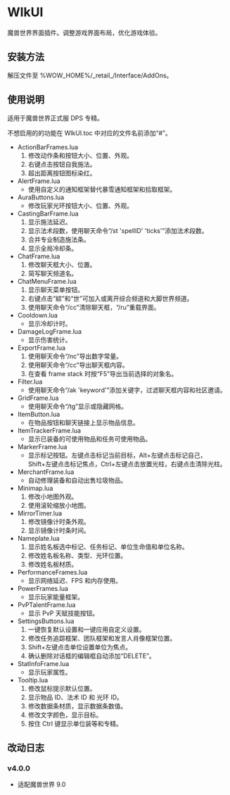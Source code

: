 # WlkUI
魔兽世界界面插件。调整游戏界面布局，优化游戏体验。

## 安装方法
解压文件至 %WOW_HOME%/_retail\_/Interface/AddOns。

## 使用说明
适用于魔兽世界正式服 DPS 专精。

不想启用的的功能在 WlkUI.toc 中对应的文件名前添加“#”。

- ActionBarFrames.lua
    1. 修改动作条和按钮大小、位置、外观。
    2. 右键点击按钮自我施法。
    3. 超出距离按钮图标染红。
- AlertFrame.lua
    - 使用自定义的通知框架替代暴雪通知框架和拾取框架。
- AuraButtons.lua
    - 修改玩家光环按钮大小、位置、外观。
- CastingBarFrame.lua
    1. 显示施法延迟。
    2. 显示法术段数，使用聊天命令“/st 'spellID' 'ticks'”添加法术段数。
    3. 合并专业制造施法条。
    4. 显示全局冷却条。
- ChatFrame.lua
    1. 修改聊天框大小、位置。
    2. 简写聊天频道名。
- ChatMenuFrame.lua
    1. 显示聊天菜单按钮。
    2. 右键点击“綜”和“世”可加入或离开综合频道和大脚世界频道。
    3. 使用聊天命令“/cc”清除聊天框，“/ru”重载界面。
- Cooldown.lua
    - 显示冷却计时。
- DamageLogFrame.lua
    - 显示伤害统计。
- ExportFrame.lua
    1. 使用聊天命令“/nc”导出数字常量。
    2. 使用聊天命令“/cc”导出聊天框内容。
    3. 在查看 frame stack 时按“F5”导出当前选择的对象名。
- Filter.lua
    - 使用聊天命令“/ak 'keyword'”添加关键字，过滤聊天框内容和社区邀请。
- GridFrame.lua
    - 使用聊天命令“/tg”显示或隐藏网格。
- ItemButton.lua
    - 在物品按钮和聊天链接上显示物品信息。
- ItemTrackerFrame.lua
    - 显示已装备的可使用物品和任务可使用物品。
- MarkerFrame.lua
    - 显示标记按钮。左键点击标记当前目标，Alt+左键点击标记自己，Shift+左键点击标记焦点，Ctrl+左键点击放置光柱，右键点击清除光柱。
- MerchantFrame.lua
    - 自动修理装备和自动出售垃圾物品。
- Minimap.lua
    1. 修改小地图外观。
    2. 使用滚轮缩放小地图。
- MirrorTimer.lua
    1. 修改镜像计时条外观。
    2. 显示镜像计时条时间。
- Nameplate.lua
    1. 显示姓名板选中标记、任务标记、单位生命值和单位名称。
    2. 修改姓名板名称、类型、光环位置。
    3. 修改姓名板材质。
- PerformanceFrames.lua
    - 显示网络延迟、FPS 和内存使用。
- PowerFrames.lua
    - 显示玩家能量框架。
- PvPTalentFrame.lua
    - 显示 PvP 天赋技能按钮。
- SettingsButtons.lua
    1. 一键恢复默认设置和一键应用自定义设置。
    2. 修改任务追踪框架、团队框架和发言人肖像框架位置。
    3. Shift+左键点击单位设置单位为焦点。
    3. 确认删除对话框的编辑框自动添加“DELETE”。
- StatInfoFrame.lua
    - 显示玩家属性。
- Tooltip.lua
    1. 修改鼠标提示默认位置。
    2. 显示物品 ID、法术 ID 和 光环 ID。
    3. 修改数据条材质，显示数据条数值。
    4. 修改文字颜色，显示目标。
    5. 按住 Ctrl 键显示单位装等和专精。

## 改动日志
### v4.0.0
- 适配魔兽世界 9.0

